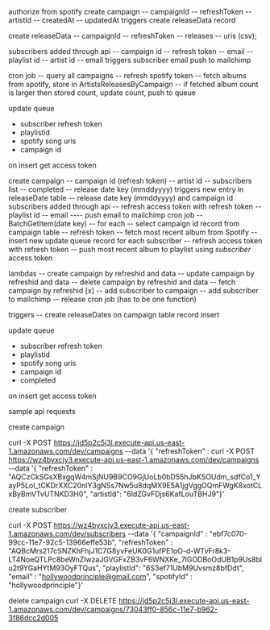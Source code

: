 authorize from spotify
create campaign
-- campaignId
-- refreshToken
-- artistId
-- createdAt
-- updatedAt
triggers create releaseData record

create releaseData
-- campaignId
-- refreshToken
-- releases
-- uris (csv);

subscribers added through api
-- campaign id
-- refresh token
-- email
-- playlist id
-- artist id
-- email
triggers subscriber email push to mailchimp

cron job
-- query all campaigns
-- refresh spotify token
-- fetch albums from spotify, store in ArtistsReleasesByCampaign
-- if fetched album count is larger then stored count, update count, push to queue

update queue
- subscriber refresh token
- playlistid
- spotify song uris
- campaign id

on insert
get access token


create campaign
-- campaign id (refresh token)
-- artist id
-- subscribers list
-- completed
-- release date key (mmddyyyy)
triggers new entry in releaseDate table
-- release date key (mmddyyyy) and campaign id
subscribers added through api
  -- refresh access token with refresh token
  -- playlist id
  -- email
  ---- push email to mailchimp
cron job
-- BatchGetItem(date key)
-- for each
   -- select campaign id record from campaign table
   -- refresh token
   -- fetch most recent album from Spotify
   -- insert new update queue record for each subscriber
      -- refresh access token with refresh token
      -- push most recent album to playlist using *subscriber* access token


lambdas
-- create campaign by refreshid and data
-- update campaign by refreshid and data
-- delete campaign by refreshid and data
-- fetch campaign by refreshid
[x] -- add subscriber to campaign
-- add subscriber to mailchimp
-- release cron job (has to be one function)

triggers
-- create releaseDates on campaign table record insert


update queue
- subscriber refresh token
- playlistid
- spotify song uris
- campaign id
- completed

on insert
get access token

sample api requests

create campaign



curl -X POST https://jd5p2c5j3l.execute-api.us-east-1.amazonaws.com/dev/campaigns --data '{ "refreshToken" :
curl -X POST https://wz4byxcjy3.execute-api.us-east-1.amazonaws.com/dev/campaigns --data '{ "refreshToken" : "AQCzCkSGsXBxgqW4mSjNU9B9CO9GjUoLb0bD55hJbKSOUdm_sdfCo1_YayP5LoI_tCKDrXXC20nlY3gNSs7Nw5u8dqMX9E5A1jgVggOQmFWgK8xotCLxByBmVTvUTNKD3H0", "artistId": "6ldZGvFDjs6KafLouTBHJ9"}'

create subscriber

curl -X POST https://wz4byxcjy3.execute-api.us-east-1.amazonaws.com/dev/subscribers --data '{ "campaignId" : "ebf7c070-99cc-11e7-92c5-13966effe53b", "refreshToken" : "AQBcMrs217cSNZKhFhjJ1C7G8yvFeUK0G1ufPE1oO-d-WTvFr8k3-LT4NoeQTLPc8beWnZlwzaJGVGFxZB3vF6WNXKe_7lGODBoOdUB1p9Us8blu2t9YGaHYtM93OyFTQus", "playlistId": "6S3ef71UbM9Uvsmz8bfDdt", "email" : "hollywoodprinciple@gmail.com", "spotifyId" : "hollywoodprinciple"}'


delete campaign
curl -X DELETE https://jd5p2c5j3l.execute-api.us-east-1.amazonaws.com/dev/campaigns/73043ff0-856c-11e7-b962-3f86dcc2d005
